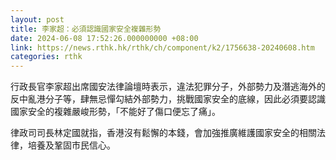 ```yaml
---
layout: post
title: 李家超：必須認識國家安全複雜形勢
date: 2024-06-08 17:52:26.000000000 +08:00
link: https://news.rthk.hk/rthk/ch/component/k2/1756638-20240608.htm
categories: rthk
---
```


行政長官李家超出席國安法律論壇時表示，違法犯罪分子，外部勢力及潛逃海外的反中亂港分子等，肆無忌憚勾結外部勢力，挑戰國家安全的底線，因此必須要認識國家安全的複雜嚴峻形勢，「不能好了傷口便忘了痛」。

律政司司長林定國就指，香港沒有鬆懈的本錢，會加強推廣維護國家安全的相關法律，培養及鞏固市民信心。
